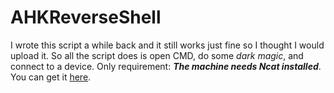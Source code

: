# AHKReverseShell
I wrote this script a while back and it still works just fine so I thought I would upload it.
So all the script does is open CMD, do some *dark magic*, and connect to a device. 
Only requirement: ***The machine needs Ncat installed***. You can get it [here](https://nmap.org/ncat/). 
